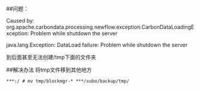
##问题：

Caused by: org.apache.carbondata.processing.newflow.exception.CarbonDataLoadingException: Problem while shutdown the server 

java.lang.Exception: DataLoad failure: Problem while shutdown the server

到后面甚至无法创建/tmp下面的文件夹

##解决办法
将tmp文件移到其他地方 

	***:/ # mv tmp/blockmgr-* ***/xubo/backup/tmp/